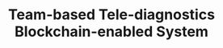 ---
title: "Team-based Tele-diagnostics Blockchain-enabled System"
application_filledby: Netspactive Communications LLC
patent_number: "US 20190051390"
date_issued: "August 7, 2023"
inventors: "John Doe, Jane Smith"
overview: "Netspective Communications"
categories: "Technology, Innovation"
thumbnail: "/assets-natural/brand/www.netspective.com/ip/no-image-content.jpg"
description: "US Patent Title"
url: "/ip/team-based-tele-diagnostics-blockchain-enabled-system"
application_granded: "2006-05-02"
published_date: "2006-05-02"
---